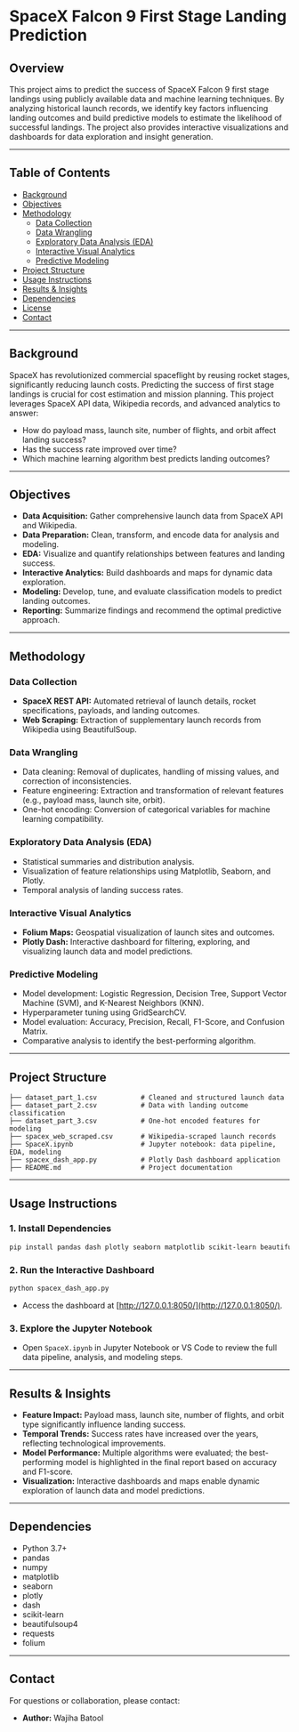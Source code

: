 # SpaceX Falcon 9 First Stage Landing Prediction

## Overview

This project aims to predict the success of SpaceX Falcon 9 first stage landings using publicly available data and machine learning techniques. By analyzing historical launch records, we identify key factors influencing landing outcomes and build predictive models to estimate the likelihood of successful landings. The project also provides interactive visualizations and dashboards for data exploration and insight generation.

---

## Table of Contents

- [Background](#background)
- [Objectives](#objectives)
- [Methodology](#methodology)
  - [Data Collection](#data-collection)
  - [Data Wrangling](#data-wrangling)
  - [Exploratory Data Analysis (EDA)](#exploratory-data-analysis-eda)
  - [Interactive Visual Analytics](#interactive-visual-analytics)
  - [Predictive Modeling](#predictive-modeling)
- [Project Structure](#project-structure)
- [Usage Instructions](#usage-instructions)
- [Results & Insights](#results--insights)
- [Dependencies](#dependencies)
- [License](#license)
- [Contact](#contact)

---

## Background

SpaceX has revolutionized commercial spaceflight by reusing rocket stages, significantly reducing launch costs. Predicting the success of first stage landings is crucial for cost estimation and mission planning. This project leverages SpaceX API data, Wikipedia records, and advanced analytics to answer:

- How do payload mass, launch site, number of flights, and orbit affect landing success?
- Has the success rate improved over time?
- Which machine learning algorithm best predicts landing outcomes?

---

## Objectives

- **Data Acquisition:** Gather comprehensive launch data from SpaceX API and Wikipedia.
- **Data Preparation:** Clean, transform, and encode data for analysis and modeling.
- **EDA:** Visualize and quantify relationships between features and landing success.
- **Interactive Analytics:** Build dashboards and maps for dynamic data exploration.
- **Modeling:** Develop, tune, and evaluate classification models to predict landing outcomes.
- **Reporting:** Summarize findings and recommend the optimal predictive approach.

---

## Methodology

### Data Collection

- **SpaceX REST API:** Automated retrieval of launch details, rocket specifications, payloads, and landing outcomes.
- **Web Scraping:** Extraction of supplementary launch records from Wikipedia using BeautifulSoup.

### Data Wrangling

- Data cleaning: Removal of duplicates, handling of missing values, and correction of inconsistencies.
- Feature engineering: Extraction and transformation of relevant features (e.g., payload mass, launch site, orbit).
- One-hot encoding: Conversion of categorical variables for machine learning compatibility.

### Exploratory Data Analysis (EDA)

- Statistical summaries and distribution analysis.
- Visualization of feature relationships using Matplotlib, Seaborn, and Plotly.
- Temporal analysis of landing success rates.

### Interactive Visual Analytics

- **Folium Maps:** Geospatial visualization of launch sites and outcomes.
- **Plotly Dash:** Interactive dashboard for filtering, exploring, and visualizing launch data and model predictions.

### Predictive Modeling

- Model development: Logistic Regression, Decision Tree, Support Vector Machine (SVM), and K-Nearest Neighbors (KNN).
- Hyperparameter tuning using GridSearchCV.
- Model evaluation: Accuracy, Precision, Recall, F1-Score, and Confusion Matrix.
- Comparative analysis to identify the best-performing algorithm.

---

## Project Structure

```
├── dataset_part_1.csv           # Cleaned and structured launch data
├── dataset_part_2.csv           # Data with landing outcome classification
├── dataset_part_3.csv           # One-hot encoded features for modeling
├── spacex_web_scraped.csv       # Wikipedia-scraped launch records
├── SpaceX.ipynb                 # Jupyter notebook: data pipeline, EDA, modeling
├── spacex_dash_app.py           # Plotly Dash dashboard application
├── README.md                    # Project documentation
```

---

## Usage Instructions

### 1. Install Dependencies

```bash
pip install pandas dash plotly seaborn matplotlib scikit-learn beautifulsoup4 requests folium
```

### 2. Run the Interactive Dashboard

```bash
python spacex_dash_app.py
```
- Access the dashboard at [http://127.0.0.1:8050/](http://127.0.0.1:8050/).

### 3. Explore the Jupyter Notebook

- Open `SpaceX.ipynb` in Jupyter Notebook or VS Code to review the full data pipeline, analysis, and modeling steps.

---

## Results & Insights

- **Feature Impact:** Payload mass, launch site, number of flights, and orbit type significantly influence landing success.
- **Temporal Trends:** Success rates have increased over the years, reflecting technological improvements.
- **Model Performance:** Multiple algorithms were evaluated; the best-performing model is highlighted in the final report based on accuracy and F1-score.
- **Visualization:** Interactive dashboards and maps enable dynamic exploration of launch data and model predictions.

---

## Dependencies

- Python 3.7+
- pandas
- numpy
- matplotlib
- seaborn
- plotly
- dash
- scikit-learn
- beautifulsoup4
- requests
- folium

---

## Contact

For questions or collaboration, please contact:

- **Author:** Wajiha Batool
